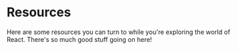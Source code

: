 # Resources

Here are some resources you can turn to while you're exploring the world of React. There's so much good stuff going on here!
